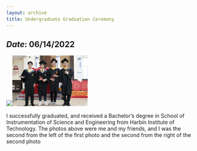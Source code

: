 ```yaml
---
layout: archive
title: Undergraduate Graduation Ceremony
---
```


## *Date*: 06/14/2022

<img src="/news/imgs/BA_gra2.png" width=200px><img src="/news/imgs/B_graduate.png" width=200px>

I successfully graduated, and received a Bachelor’s degree in School of Instrumentation of Science and Engineering from Harbin Institute of Technology. The photos above were me and my friends, and I was the second from the left of the first photo and the second from the right of the second photo

